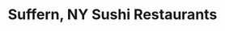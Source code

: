---
layout: city
title: Suffern, NY Sushi Restaurants
permalink: /new-york/suffern/
stateAbbr: NY
stateName: New York
cityName: Suffern
---